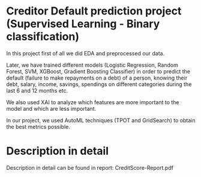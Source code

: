 # Creditor Default prediction project (Supervised Learning - Binary classification)

In this project first of all we did EDA and preprocessed our data. 

Later, we have trained different models (Logistic Regression, Random Forest, SVM, XGBoost, Gradient Boosting Classifier) in order to predict the default (failure to make repayments on a debt) of a person, knowing their debt, salary, income, savings, spendings on different categories during the last 6 and 12 months etc. 

We also used XAI to analyze which features are more important to the model and which are less important.

In our project, we used AutoML techniques (TPOT and GridSearch) to obtain the best metrics possible.  

# Description in detail
Description in detail can be found in report: CreditScore-Report.pdf
